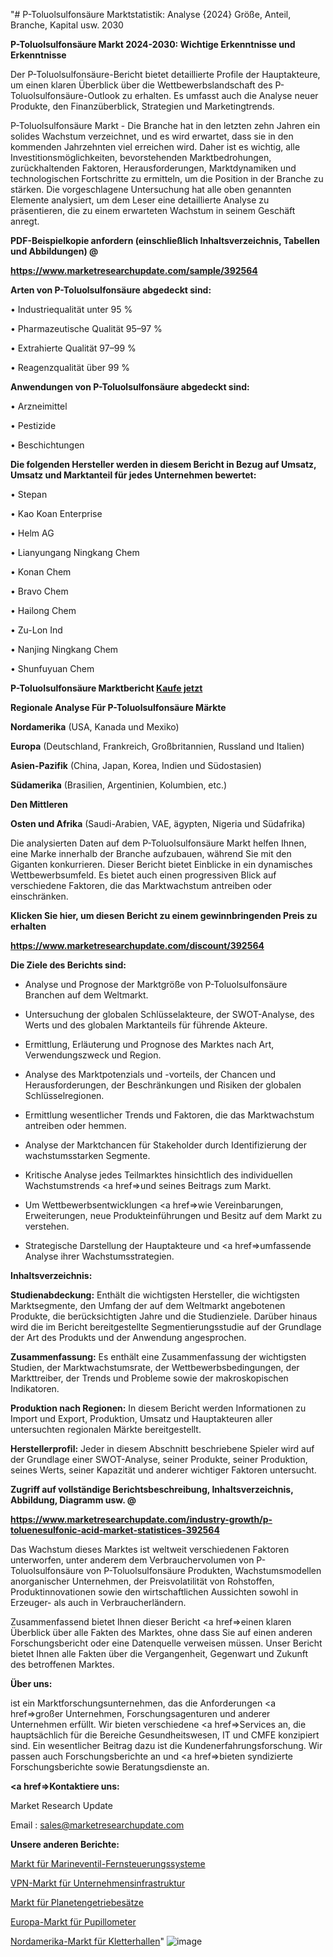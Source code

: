 "# P-Toluolsulfonsäure Marktstatistik: Analyse {2024} Größe, Anteil, Branche, Kapital usw. 2030

<strong>P-Toluolsulfonsäure Markt 2024-2030: Wichtige Erkenntnisse und Erkenntnisse</strong>

Der P-Toluolsulfonsäure-Bericht bietet detaillierte Profile der Hauptakteure, um einen klaren Überblick über die Wettbewerbslandschaft des P-Toluolsulfonsäure-Outlook zu erhalten. Es umfasst auch die Analyse neuer Produkte, den Finanzüberblick, Strategien und Marketingtrends.

P-Toluolsulfonsäure Markt - Die Branche hat in den letzten zehn Jahren ein solides Wachstum verzeichnet, und es wird erwartet, dass sie in den kommenden Jahrzehnten viel erreichen wird. Daher ist es wichtig, alle Investitionsmöglichkeiten, bevorstehenden Marktbedrohungen, zurückhaltenden Faktoren, Herausforderungen, Marktdynamiken und technologischen Fortschritte zu ermitteln, um die Position in der Branche zu stärken. Die vorgeschlagene Untersuchung hat alle oben genannten Elemente analysiert, um dem Leser eine detaillierte Analyse zu präsentieren, die zu einem erwarteten Wachstum in seinem Geschäft anregt.



<strong><b>PDF-Beispielkopie anfordern (einschließlich Inhaltsverzeichnis, Tabellen und Abbildungen) @ </b></strong>

<strong><a href=https://www.marketresearchupdate.com/sample/392564>

<strong>https://www.marketresearchupdate.com/sample/392564</u></a></strong></strong>



<strong>Arten von P-Toluolsulfonsäure abgedeckt sind:</strong>

• Industriequalität unter 95 %

• Pharmazeutische Qualität 95–97 %

• Extrahierte Qualität 97–99 %

• Reagenzqualität über 99 %



<strong>Anwendungen von P-Toluolsulfonsäure abgedeckt sind:</strong>

• Arzneimittel

• Pestizide

• Beschichtungen



<strong>Die folgenden Hersteller werden in diesem Bericht in Bezug auf Umsatz, Umsatz und Marktanteil für jedes Unternehmen bewertet:</strong>

• Stepan

• Kao Koan Enterprise

• Helm AG

• Lianyungang Ningkang Chem

• Konan Chem

• Bravo Chem

• Hailong Chem

• Zu-Lon Ind

• Nanjing Ningkang Chem

• Shunfuyuan Chem



<strong>P-Toluolsulfonsäure Marktbericht <a href=https://www.marketresearchupdate.com/buynow/392564>Kaufe jetzt</a></strong>



<strong>Regionale Analyse Für P-Toluolsulfonsäure Märkte</strong>



<strong>Nordamerika</strong> (USA, Kanada und Mexiko)



<strong>Europa</strong> (Deutschland, Frankreich, Großbritannien, Russland und Italien)



<strong>Asien-Pazifik</strong> (China, Japan, Korea, Indien und Südostasien)



<strong>Südamerika</strong> (Brasilien, Argentinien, Kolumbien, etc.)



<strong>Den Mittleren</strong> 

<strong>Osten und Afrika</strong> (Saudi-Arabien, VAE, ägypten, Nigeria und Südafrika)

Die analysierten Daten auf dem P-Toluolsulfonsäure Markt helfen Ihnen, eine Marke innerhalb der Branche aufzubauen, während Sie mit den Giganten konkurrieren. Dieser Bericht bietet Einblicke in ein dynamisches Wettbewerbsumfeld. Es bietet auch einen progressiven Blick auf verschiedene Faktoren, die das Marktwachstum antreiben oder einschränken.



<strong>Klicken Sie hier, um diesen Bericht zu einem gewinnbringenden Preis zu erhalten
</strong>

<strong><a href=https://www.marketresearchupdate.com/discount/392564>https://www.marketresearchupdate.com/discount/392564</b></u></strong></a>



<strong>Die Ziele des Berichts sind:</strong>

- Analyse und Prognose der Marktgröße von P-Toluolsulfonsäure Branchen auf dem Weltmarkt.

- Untersuchung der globalen Schlüsselakteure, der SWOT-Analyse, des Werts und des globalen Marktanteils für führende Akteure.

- Ermittlung, Erläuterung und Prognose des Marktes nach Art, Verwendungszweck und Region.

- Analyse des Marktpotenzials und -vorteils, der Chancen und Herausforderungen, der Beschränkungen und Risiken der globalen Schlüsselregionen.

- Ermittlung wesentlicher Trends und Faktoren, die das Marktwachstum antreiben oder hemmen.

- Analyse der Marktchancen für Stakeholder durch Identifizierung der wachstumsstarken Segmente.

- Kritische Analyse jedes Teilmarktes hinsichtlich des individuellen Wachstumstrends <a href=>und</a> seines Beitrags zum Markt.

- Um Wettbewerbsentwicklungen <a href=>wie</a> Vereinbarungen, Erweiterungen, neue Produkteinführungen und Besitz auf dem Markt zu verstehen.

- Strategische Darstellung der Hauptakteure und <a href=>umfas</a>sende Analyse ihrer Wachstumsstrategien.



<strong>Inhaltsverzeichnis:</strong>



<strong>Studienabdeckung:</strong> Enthält die wichtigsten Hersteller, die wichtigsten Marktsegmente, den Umfang der auf dem Weltmarkt angebotenen Produkte, die berücksichtigten Jahre und die Studienziele. Darüber hinaus wird die im Bericht bereitgestellte Segmentierungsstudie auf der Grundlage der Art des Produkts und der Anwendung angesprochen.



<strong>Zusammenfassung:</strong> Es enthält eine Zusammenfassung der wichtigsten Studien, der Marktwachstumsrate, der Wettbewerbsbedingungen, der Markttreiber, der Trends und Probleme sowie der makroskopischen Indikatoren.



<strong>Produktion nach Regionen:</strong> In diesem Bericht werden Informationen zu Import und Export, Produktion, Umsatz und Hauptakteuren aller untersuchten regionalen Märkte bereitgestellt.



<strong>Herstellerprofil:</strong> Jeder in diesem Abschnitt beschriebene Spieler wird auf der Grundlage einer SWOT-Analyse, seiner Produkte, seiner Produktion, seines Werts, seiner Kapazität und anderer wichtiger Faktoren untersucht.



<strong><b>Zugriff auf vollständige Berichtsbeschreibung, Inhaltsverzeichnis, Abbildung, Diagramm usw. @ </b></strong>

<strong><a href=https://www.marketresearchupdate.com/industry-growth/p-toluenesulfonic-acid-market-statistices-392564>https://www.marketresearchupdate.com/industry-growth/p-toluenesulfonic-acid-market-statistices-392564</a></strong>

Das Wachstum dieses Marktes ist weltweit verschiedenen Faktoren unterworfen, unter anderem dem Verbrauchervolumen von P-Toluolsulfonsäure von P-Toluolsulfonsäure Produkten, Wachstumsmodellen anorganischer Unternehmen, der Preisvolatilität von Rohstoffen, Produktinnovationen sowie den wirtschaftlichen Aussichten sowohl in Erzeuger- als auch in Verbraucherländern.

Zusammenfassend bietet Ihnen dieser Bericht <a href=>einen</a> klaren Überblick über alle Fakten des Marktes, ohne dass Sie auf einen anderen Forschungsbericht oder eine Datenquelle verweisen müssen. Unser Bericht bietet Ihnen alle Fakten über die Vergangenheit, Gegenwart und Zukunft des betroffenen Marktes.



<strong>Über uns:</strong>

 ist ein Marktforschungsunternehmen, das die Anforderungen <a href=>großer</a> Unternehmen, Forschungsagenturen und anderer Unternehmen erfüllt. Wir bieten verschiedene <a href=>Services</a> an, die hauptsächlich für die Bereiche Gesundheitswesen, IT und CMFE konzipiert sind. Ein wesentlicher Beitrag dazu ist die Kundenerfahrungsforschung. Wir passen auch Forschungsberichte an und <a href=>bieten</a> syndizierte Forschungsberichte sowie Beratungsdienste an.



<strong><a href=>Kontaktiere uns:</a></strong>

Market Research Update

Email : sales@marketresearchupdate.com



<strong>Unsere anderen Berichte:</strong>

<a href=https://www.linkedin.com/pulse/marine-valve-remote-control-system-market-has-huge-growth>Markt für Marineventil-Fernsteuerungssysteme</a>

<a href=https://www.linkedin.com/pulse/enterprise-infrastructure-vpn-market-1f>VPN-Markt für Unternehmensinfrastruktur</a>

<a href=https://www.linkedin.com/pulse/planetary-gear-set-market-size-industry-growth>Markt für Planetengetriebesätze</a>

<a href=https://www.linkedin.com/pulse/europe-pupillometers-market-2023-thriving-tremendous>Europa-Markt für Pupillometer</a>

<a href=https://www.linkedin.com/pulse/north-america-climbing-gym-market-2023-chjkf/>Nordamerika-Markt für Kletterhallen</a>"
![image](https://github.com/Gayatrikarjule/Market-Analysis-361/assets/97346546/aacc0fb4-e0cd-480a-820d-ec9c603943f4)
